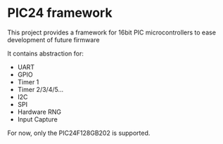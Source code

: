 # PIC24 framework

This project provides a framework for 16bit PIC microcontrollers to ease development of future firmware

It contains abstraction for:
  - UART
  - GPIO
  - Timer 1
  - Timer 2/3/4/5...
  - I2C
  - SPI
  - Hardware RNG
  - Input Capture

For now, only the PIC24F128GB202 is supported.
